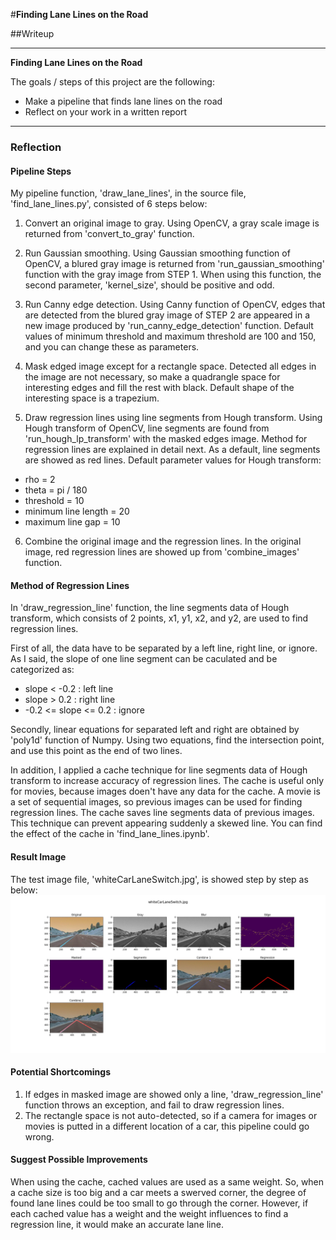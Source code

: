 #**Finding Lane Lines on the Road** 

##Writeup

---

**Finding Lane Lines on the Road**

The goals / steps of this project are the following:
* Make a pipeline that finds lane lines on the road
* Reflect on your work in a written report

[image1]: fll_whiteCarLaneSwitch.jpg

---

### Reflection

#### Pipeline Steps
My pipeline function, 'draw_lane_lines', in the source file, 'find_lane_lines.py', consisted of 6 steps below:

1. Convert an original image to gray.
Using OpenCV, a gray scale image is returned from 'convert_to_gray' function.

2. Run Gaussian smoothing.
Using Gaussian smoothing function of OpenCV, a blured gray image is returned from 'run_gaussian_smoothing' function with the gray image from STEP 1. When using this function, the second parameter, 'kernel_size', should be positive and odd.

3. Run Canny edge detection.
Using Canny function of OpenCV, edges that are detected from the blured gray image of STEP 2 are appeared in a new image produced by 'run_canny_edge_detection' function. Default values of minimum threshold and maximum threshold are 100 and 150, and you can change these as parameters.

4. Mask edged image except for a rectangle space.
Detected all edges in the image are not necessary, so make a quadrangle space for interesting edges and fill the rest with black. Default shape of the interesting space is a trapezium.

5. Draw regression lines using line segments from Hough transform.
Using Hough transform of OpenCV, line segments are found from 'run_hough_lp_transform' with the masked edges image. Method for regression lines are explained in detail next. As a default, line segments are showed as red lines. Default parameter values for Hough transform:
 * rho = 2
 * theta = pi / 180
 * threshold = 10
 * minimum line length = 20
 * maximum line gap = 10

6. Combine the original image and the regression lines.
In the original image, red regression lines are showed up from 'combine_images' function.

#### Method of Regression Lines
In 'draw_regression_line' function, the line segments data of Hough transform, which consists of 2 points, x1, y1, x2, and y2, are used to find regression lines.

First of all, the data have to be separated by a left line, right line, or ignore. As I said, the slope of one line segment can be caculated and be categorized as:
* slope < -0.2         : left line
* slope > 0.2          : right line
* -0.2 <= slope <= 0.2 : ignore

Secondly, linear equations for separated left and right are obtained by 'poly1d' function of Numpy. Using two equations, find the intersection point, and use this point as the end of two lines.

In addition, I applied a cache technique for line segments data of Hough transform to increase accuracy of regression lines. The cache is useful only for movies, because images doen't have any data for the cache. A movie is a set of sequential images, so previous images can be used for finding regression lines. The cache saves line segments data of previous images. This technique can prevent appearing suddenly a skewed line. You can find the effect of the cache in 'find_lane_lines.ipynb'.

#### Result Image
The test image file, 'whiteCarLaneSwitch.jpg', is showed step by step as below:
![alt text][image1]


#### Potential Shortcomings
1. If edges in masked image are showed only a line, 'draw_regression_line' function throws an exception, and fail to draw regression lines.
2. The rectangle space is not auto-detected, so if a camera for images or movies is putted in a different location of a car, this pipeline could go wrong.

#### Suggest Possible Improvements
When using the cache, cached values are used as a same weight. So, when a cache size is too big and a car meets a swerved corner, the degree of found lane lines could be too small to go through the corner. However, if each cached value has a weight and the weight influences to find a regression line, it would make an accurate lane line.
